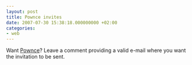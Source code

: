 ```yaml
---
layout: post
title: Pownce invites
date: 2007-07-30 15:38:18.000000000 +02:00
categories:
- web
---
```

Want <a href="http://pownce.com">Pownce</a>? Leave a comment providing a valid e-mail where you want the invitation to be sent.
